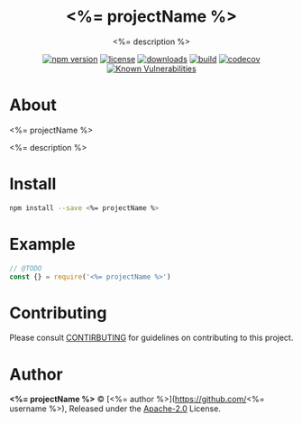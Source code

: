 <p align="center"><h1 align="center">
  <%= projectName %>
</h1>

<p align="center">
  <%= description %>
</p>

<p align="center">
  <a href="https://www.npmjs.org/package/<%= projectName %>"><img src="https://badgen.net/npm/v/<%= projectName %>"alt="npm version"/></a>
  <a href="https://www.npmjs.org/package/<%= projectName %>"><img src="https://badgen.net/npm/license/<%= projectName %>"alt="license"/></a>
  <a href="https://www.npmjs.org/package/<%= projectName %>"><img src="https://badgen.net/npm/dt/<%= projectName %>"alt="downloads"/></a>
  <a href="https://travis-ci.org/<%= username %>/<%= projectName %>"><img src="https://badgen.net/travis/<%= username %>/<%= projectName %>" alt="build"/></a>
  <a href="https://codecov.io/gh/<%= username %>/<%= projectName %>"><img src="https://badgen.net/codecov/c/github/<%= username %>/<%= projectName %>" alt="codecov"/></a>
  <a href="https://snyk.io/test/github/<%= username %>/<%= projectName %>"><img src="https://snyk.io/test/github/<%= username %>/<%= projectName %>/badge.svg" alt="Known Vulnerabilities"/></a>
</p>

# About

<%= projectName %>

<%= description %>

# Install

```bash
npm install --save <%= projectName %>
```

# Example

```js
// @TODO
const {} = require('<%= projectName %>')
```

# Contributing

Please consult [CONTIRBUTING](./CONTRIBUTING.md) for guidelines on contributing to this project.

# Author

**<%= projectName %>** © [<%= author %>](https://github.com/<%= username %>), Released under the [Apache-2.0](./LICENSE) License.<br>
